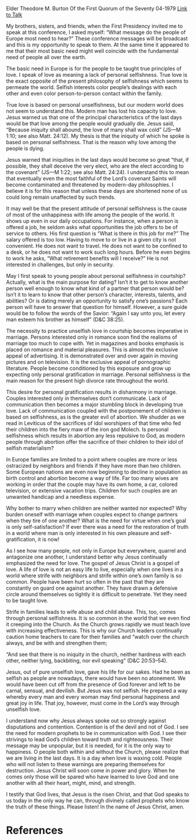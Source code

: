 Elder Theodore M. Burton
Of the First Quorum of the Seventy
04-1979
[Link to Talk](https://www.churchofjesuschrist.org/study/general-conference/1979/04/the-need-for-love?lang=eng)

My brothers, sisters, and friends, when the First Presidency invited me to speak at this conference, I asked myself: “What message do the people of Europe most need to hear?” These conference messages will be broadcast and this is my opportunity to speak to them. At the same time it appeared to me that their most basic need might well coincide with the fundamental need of people all over the earth.

The basic need in Europe is for the people to be taught true principles of love. I speak of love as meaning a lack of personal selfishness. True love is the exact opposite of the present philosophy of selfishness which seems to permeate the world. Selfish interests color people’s dealings with each other and even color person-to-person contact within the family.

True love is based on personal unselfishness, but our modern world does not seem to understand this. Modern man has lost his capacity to love. Jesus warned us that one of the principal characteristics of the last days would be that love among the people would gradually die. Jesus said, “Because iniquity shall abound, the love of many shall wax cold” (JS—M 1:10; see also Matt. 24:12). My thesis is that the iniquity of which he spoke is based on personal selfishness. That is the reason why love among the people is dying.

Jesus warned that iniquities in the last days would become so great “that, if possible, they shall deceive the very elect, who are the elect according to the covenant” (JS—M 1:22; see also Matt. 24:24). I understand this to mean that eventually even the most faithful of the Lord’s covenant Saints will become contaminated and threatened by modern-day philosophies. I believe it is for this reason that unless these days are shortened none of us could long remain unaffected by such trends.

It may well be that the present attitude of personal selfishness is the cause of most of the unhappiness with life among the people of the world. It shows up even in our daily occupations. For instance, when a person is offered a job, he seldom asks what opportunities the job offers to be of service to others. His first question is “What is there in this job for me?” The salary offered is too low. Having to move to or live in a given city is not convenient. He does not want to travel. He does not want to be confined to a desk, or he does not want to work such long hours. Before he even begins to work he asks, “What retirement benefits will I receive?” He is not interested in challenges, but only in security.

May I first speak to young people about personal selfishness in courtship? Actually, what is the main purpose for dating? Isn’t it to get to know another person well enough to know what kind of a partner that person would be? Isn’t it to learn to know that other person’s character, interests, talents, and abilities? Or is dating merely an opportunity to satisfy one’s passions? Each person will have to answer that question for himself. However, a sure guide would be to follow the words of the Savior: “Again I say unto you, let every man esteem his brother as himself” (D&C 38:25).

The necessity to practice unselfish love in courtship becomes imperative in marriage. Persons interested only in romance soon find the realisms of marriage too much to cope with. Yet in magazines and books emphasis is placed on romance and material pleasures. This is almost the exclusive appeal of advertising. It is demonstrated over and over again in moving pictures and on television. It is the exclusive appeal of pornographic literature. People become conditioned by this exposure and grow up expecting only personal gratification in marriage. Personal selfishness is the main reason for the present high divorce rate throughout the world.

This desire for personal gratification results in disharmony in marriage. Couples interested only in themselves don’t communicate. Lack of communication then becomes a major stumbling block in developing true love. Lack of communication coupled with the postponement of children is based on selfishness, as is the greater evil of abortion. We shudder as we read in Leviticus of the sacrifices of idol worshipers of that time who fed their children into the fiery maw of the iron god Molech. Is personal selfishness which results in abortion any less repulsive to God, as modern people through abortion offer the sacrifice of their children to their idol of selfish materialism?

In Europe families are limited to a point where couples are more or less ostracized by neighbors and friends if they have more than two children. Some European nations are even now beginning to decline in population as birth control and abortion become a way of life. Far too many wives are working in order that the couple may have its own home, a car, colored television, or extensive vacation trips. Children for such couples are an unwanted handicap and a needless expense.

Why bother to marry when children are neither wanted nor expected? Why burden oneself with marriage when couples expect to change partners when they tire of one another? What is the need for virtue when one’s goal is only self-satisfaction? If ever there was a need for the restoration of truth in a world where man is only interested in his own pleasure and self-gratification, it is now!

As I see how many people, not only in Europe but everywhere, quarrel and antagonize one another, I understand better why Jesus continually emphasized the need for love. The gospel of Jesus Christ is a gospel of love. A life of love is not an easy life to live, especially when one lives in a world where strife with neighbors and strife within one’s own family is so common. People have been hurt so often in the past that they are constantly on guard one against another. They have drawn a defensive circle around themselves so tightly it is difficult to penetrate. Yet they need to be taught love.

Strife in families leads to wife abuse and child abuse. This, too, comes through personal selfishness. It is so common in the world that we even find it creeping into the Church. As the Church grows rapidly we must teach love with increasing effectiveness. This is why our Church leaders continually caution home teachers to care for their families and “watch over the church always, and be with and strengthen them;

“And see that there is no iniquity in the church, neither hardness with each other, neither lying, backbiting, nor evil speaking” (D&C 20:53–54).

Jesus, out of pure unselfish love, gave his life for our sakes. Had he been as selfish as people are nowadays, there would have been no atonement. We would have been cut off from the presence of God forever and left to be carnal, sensual, and devilish. But Jesus was not selfish. He prepared a way whereby every man and every woman may find personal happiness and great joy in life. That joy, however, must come in the Lord’s way through unselfish love.

I understand now why Jesus always spoke out so strongly against disputations and contention. Contention is of the devil and not of God. I see the need for modern prophets to be in communication with God. I see their strivings to lead God’s children toward truth and righteousness. Their message may be unpopular, but it is needed, for it is the only way to happiness. O people both within and without the Church, please realize that we are living in the last days. It is a day when love is waxing cold. People who will not listen to these warnings are preparing themselves for destruction. Jesus Christ will soon come in power and glory. When he comes only those will be spared who have learned to love God and one another with all their heart, might, mind, and strength.

I testify that God lives, that Jesus is the risen Christ, and that God speaks to us today in the only way he can, through divinely called prophets who know the truth of these things. Please listen! In the name of Jesus Christ, amen.

# References
